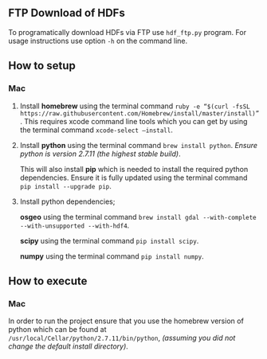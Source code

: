 ## FTP Download of HDFs

To programatically download HDFs via FTP use `hdf_ftp.py` program. For usage instructions use option `-h` on the command line.

## How to setup

### Mac

1) Install **homebrew** using the terminal command `ruby -e “$(curl -fsSL https://raw.githubusercontent.com/Homebrew/install/master/install)”`. This requires xcode command line tools which you can get by using the terminal command `xcode-select –install`.

2) Install **python** using the terminal command `brew install python`. _Ensure python is version 2.7.11 (the highest stable build)_.

    This will also install **pip** which is needed to install the required python dependencies. Ensure it is fully updated using the terminal command `pip install --upgrade pip`.

3) Install python dependencies;

    **osgeo** using the terminal command `brew install gdal --with-complete --with-unsupported --with-hdf4`.

    **scipy** using the terminal command `pip install scipy`.

    **numpy** using the terminal command `pip install numpy`.


## How to execute

### Mac

In order to run the project ensure that you use the homebrew version of python which can be found at `/usr/local/Cellar/python/2.7.11/bin/python`, _(assuming you did not change the default install directory)_.



